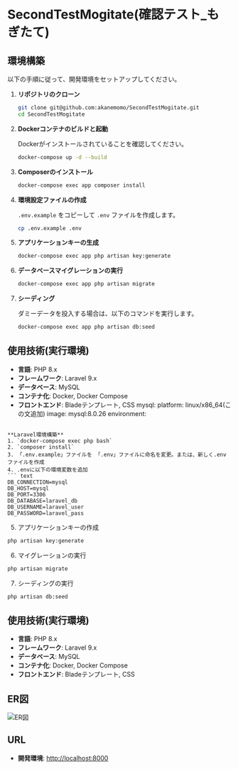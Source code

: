 # SecondTestMogitate(確認テスト_もぎたて)

## 環境構築
以下の手順に従って、開発環境をセットアップしてください。

1. **リポジトリのクローン**

    ```bash
    git clone git@github.com:akanemomo/SecondTestMogitate.git
    cd SecondTestMogitate
    ```

2. **Dockerコンテナのビルドと起動**

    Dockerがインストールされていることを確認してください。

    ```bash
    docker-compose up -d --build
    ```

3. **Composerのインストール**

    ```bash
    docker-compose exec app composer install
    ```

4. **環境設定ファイルの作成**

    `.env.example` をコピーして `.env` ファイルを作成します。

    ```bash
    cp .env.example .env
    ```

5. **アプリケーションキーの生成**

    ```bash
    docker-compose exec app php artisan key:generate
    ```

6. **データベースマイグレーションの実行**

    ```bash
    docker-compose exec app php artisan migrate
    ```

7. **シーディング**

    ダミーデータを投入する場合は、以下のコマンドを実行します。

    ```bash
    docker-compose exec app php artisan db:seed
    ```

## 使用技術(実行環境)

- **言語**: PHP 8.x
- **フレームワーク**: Laravel 9.x
- **データベース**: MySQL
- **コンテナ化**: Docker, Docker Compose
- **フロントエンド**: Bladeテンプレート, CSS
mysql:
    platform: linux/x86_64(この文追加)
    image: mysql:8.0.26
    environment:
```

**Laravel環境構築**
1. `docker-compose exec php bash`
2. `composer install`
3. 「.env.example」ファイルを 「.env」ファイルに命名を変更。または、新しく.envファイルを作成
4. .envに以下の環境変数を追加
``` text
DB_CONNECTION=mysql
DB_HOST=mysql
DB_PORT=3306
DB_DATABASE=laravel_db
DB_USERNAME=laravel_user
DB_PASSWORD=laravel_pass
```
5. アプリケーションキーの作成
``` bash
php artisan key:generate
```

6. マイグレーションの実行
``` bash
php artisan migrate
```

7. シーディングの実行
``` bash
php artisan db:seed
```

## 使用技術(実行環境)

- **言語**: PHP 8.x
- **フレームワーク**: Laravel 9.x
- **データベース**: MySQL
- **コンテナ化**: Docker, Docker Compose
- **フロントエンド**: Bladeテンプレート, CSS

## ER図

![ER図](resource/doc/er-diagram.png)

## URL

- **開発環境**: [http://localhost:8000](http://localhost:8000)